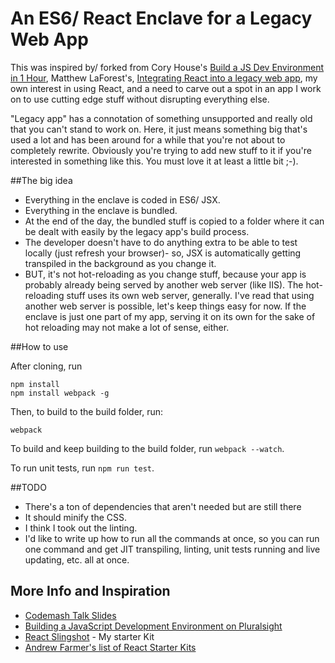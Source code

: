 # An ES6/ React Enclave for a Legacy Web App

This was inspired by/ forked from Cory House's [Build a JS Dev Environment in 1 Hour](https://www.codemash.org/session/build-a-javascript-dev-environment-in-1-hour/), Matthew LaForest's, [Integrating React into a legacy web app](https://www.codemash.org/session/integrating-react-into-a-legacy-web-app/), my own interest in using React, and a need to carve out a spot in an app I work on to use cutting edge stuff without disrupting everything else.

"Legacy app" has a connotation of something unsupported and really old that you can't stand to work on. Here, it just means something big that's used a lot and has been around for a while that you're not about to completely rewrite. Obviously you're trying to add new stuff to it if you're interested in something like this. You must love it at least a little bit ;-).

##The big idea

- Everything in the enclave is coded in ES6/ JSX.
- Everything in the enclave is bundled.
- At the end of the day, the bundled stuff is copied to a folder where it can be dealt with easily by the legacy app's build process.
- The developer doesn't have to do anything extra to be able to test locally (just refresh your browser)- so, JSX is automatically getting transpiled in the background as you change it.
- BUT, it's not hot-reloading as you change stuff, because your app is probably already being served by another web server (like IIS). The hot-reloading stuff uses its own web server, generally. I've read that using another web server is possible, let's keep things easy for now. If the enclave is just one part of my app, serving it on its own for the sake of hot reloading may not make a lot of sense, either.

##How to use 

After cloning, run
```
npm install
npm install webpack -g
```

Then, to build to the build folder, run:
```
webpack
```

To build and keep building to the build folder, run `webpack --watch`.

To run unit tests, run `npm run test`.

##TODO

- There's a ton of dependencies that aren't needed but are still there
- It should minify the CSS.
- I think I took out the linting.
- I'd like to write up how to run all the commands at once, so you can run one command and get JIT transpiling, linting, unit tests running and live updating, etc. all at once.

## More Info and Inspiration
- [Codemash Talk Slides](https://www.dropbox.com/s/utvgg07ib25dq4x/Build%20a%20JS%20Dev%20Env%20in%201%20Hr%20-%20Codemash.pptx?dl=0)
- [Building a JavaScript Development Environment on Pluralsight](https://app.pluralsight.com/library/courses/javascript-development-environment/table-of-contents) 
- [React Slingshot](https://github.com/coryhouse/react-slingshot) - My starter Kit
- [Andrew Farmer's list of React Starter Kits](http://andrewhfarmer.com/starter-project/)
